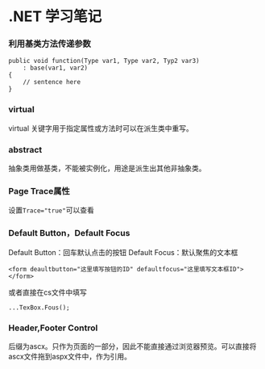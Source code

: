 # .NET 学习笔记


### 利用基类方法传递参数

	public void function(Type var1, Type var2, Typ2 var3)
		: base(var1, var2)
	{
		// sentence here
	}

### virtual

virtual 关键字用于指定属性或方法时可以在派生类中重写。

### abstract

抽象类用做基类，不能被实例化，用途是派生出其他非抽象类。

### Page Trace属性

设置`Trace="true"`可以查看

### Default Button，Default Focus

Default Button：回车默认点击的按钮
Default Focus：默认聚焦的文本框

	<form deaultbutton="这里填写按钮的ID" defaultfocus="这里填写文本框ID"></form>

或者直接在cs文件中填写

	...TexBox.Fous();

### Header,Footer Control

后缀为ascx。只作为页面的一部分，因此不能直接通过浏览器预览。可以直接将ascx文件拖到aspx文件中，作为引用。